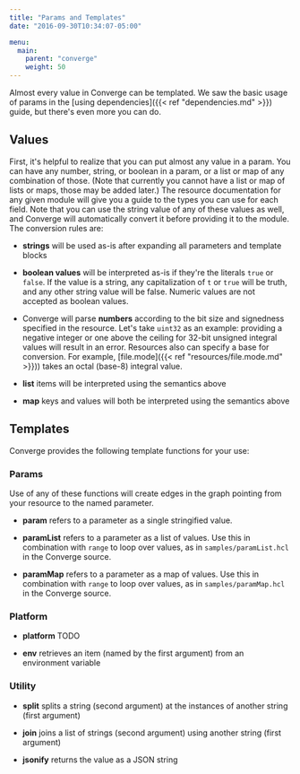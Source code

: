 ```yaml
---
title: "Params and Templates"
date: "2016-09-30T10:34:07-05:00"

menu:
  main:
    parent: "converge"
    weight: 50
---
```


Almost every value in Converge can be templated. We saw the basic usage of
params in the [using dependencies]({{< ref "dependencies.md" >}}) guide, but
there's even more you can do.

## Values

First, it's helpful to realize that you can put almost any value in a param. You
can have any number, string, or boolean in a param, or a list or map of any
combination of those. (Note that currently you cannot have a list or map of
lists or maps, those may be added later.) The resource documentation for any
given module will give you a guide to the types you can use for each field. Note
that you can use the string value of any of these values as well, and Converge
will automatically convert it before providing it to the module. The conversion
rules are:

- **strings** will be used as-is after expanding all parameters and template
  blocks

- **boolean values** will be interpreted as-is if they're the literals `true` or
  `false`. If the value is a string, any capitalization of `t` or `true` will be
  truth, and any other string value will be false. Numeric values are not
  accepted as boolean values.

- Converge will parse **numbers** according to the bit size and signedness
  specified in the resource. Let's take `uint32` as an example: providing a
  negative integer or one above the ceiling for 32-bit unsigned integral values
  will result in an error. Resources also can specify a base for conversion. For
  example, [file.mode]({{< ref "resources/file.mode.md" >}})) takes an octal
  (base-8) integral value.

- **list** items will be interpreted using the semantics above

- **map** keys and values will both be interpreted using the semantics above

## Templates

Converge provides the following template functions for your use:

### Params

Use of any of these functions will create edges in the graph pointing from your
resource to the named parameter.

- **param** refers to a parameter as a single stringified value.

- **paramList** refers to a parameter as a list of values. Use this in
  combination with `range` to loop over values, as in `samples/paramList.hcl` in
  the Converge source.

- **paramMap** refers to a parameter as a map of values. Use this in combination
  with `range` to loop over values, as in `samples/paramMap.hcl` in the Converge
  source.

### Platform

- **platform** TODO

- **env** retrieves an item (named by the first argument) from an environment
  variable

### Utility

- **split** splits a string (second argument) at the instances of another string
  (first argument)

- **join** joins a list of strings (second argument) using another string (first
  argument)

- **jsonify** returns the value as a JSON string
